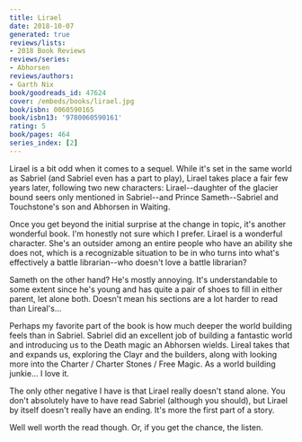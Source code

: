 ```yaml
---
title: Lirael
date: 2018-10-07
generated: true
reviews/lists:
- 2018 Book Reviews
reviews/series:
- Abhorsen
reviews/authors:
- Garth Nix
book/goodreads_id: 47624
cover: /embeds/books/lirael.jpg
book/isbn: 0060590165
book/isbn13: '9780060590161'
rating: 5
book/pages: 464
series_index: [2]
---
```

Lirael is a bit odd when it comes to a sequel. While it's set in the same world as Sabriel (and Sabriel even has a part to play), Lirael takes place a fair few years later, following two new characters: Lirael--daughter of the glacier bound seers only mentioned in Sabriel--and Prince Sameth--Sabriel and Touchstone's son and Abhorsen in Waiting.  

Once you get beyond the initial surprise at the change in topic, it's another wonderful book. I'm honestly not sure which I prefer. Lirael is a wonderful character. She's an outsider among an entire people who have an ability she does not, which is a recognizable situation to be in who turns into what's effectively a battle librarian--who doesn't love a battle librarian?  

<!--more-->

Sameth on the other hand? He's mostly annoying. It's understandable to some extent since he's young and has quite a pair of shoes to fill in either parent, let alone both. Doesn't mean his sections are a lot harder to read than Lireal's...  

Perhaps my favorite part of the book is how much deeper the world building feels than in Sabriel. Sabriel did an excellent job of building a fantastic world and introducing us to the Death magic an Abhorsen wields. Lireal takes that and expands us, exploring the Clayr and the builders, along with looking more into the Charter / Charter Stones / Free Magic. As a world building junkie... I love it.  

The only other negative I have is that Lirael really doesn't stand alone. You don't absolutely have to have read Sabriel (although you should), but Lirael by itself doesn't really have an ending. It's more the first part of a story.  

Well well worth the read though. Or, if you get the chance, the listen.